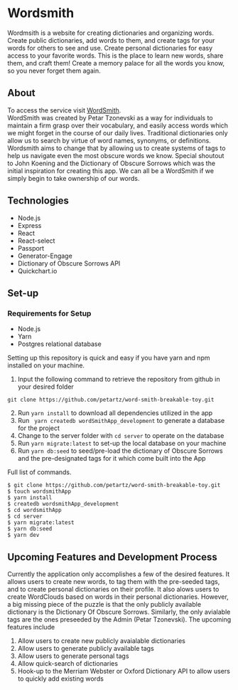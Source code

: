 # Wordsmith
Wordmsith is a website for creating dictionaries and organizing words. Create public dictionaries, add words to them, and create tags for your words
for others to see and use.
Create personal dictionaries for easy access to your favorite words.
This is the place to learn new words, share them, and craft them!
Create a memory palace for all the words you know, so you never forget them again.

## About
To access the service visit [WordSmith](https://word-smith-breakabletoy.herokuapp.com/).
</br>
WordSmith was created by Petar Tzonevski as a way for individuals to maintain a firm grasp over their vocabulary, and easily access words which we
might forget in the course of our daily lives. Traditional dictionaries only allow us to search by virtue of word names, synonyms, or definitions.
Wordsmith aims to change that by allowing us to create systems of tags to help us navigate even the most obscure words we know. Special shoutout to
John Koening and the Dictionary of Obscure Sorrows which was the initial inspiration for creating this app. We can all be a WordSmith if we simply begin
to take ownership of our words.

## Technologies 

* Node.js
* Express
* React
* React-select
* Passport
* Generator-Engage
* Dictionary of Obscure Sorrows API
* Quickchart.io

## Set-up
### Requirements for Setup
* Node.js
* Yarn
* Postgres relational database

Setting up this repository is quick and easy if you have yarn and npm installed on your machine.
</br>
1. Input the following command to retrieve the repository from github in your desired folder
```
git clone https://github.com/petartz/word-smith-breakable-toy.git
```
2. Run ```yarn install``` to download all dependencies utilized in the app
3. Run ``` yarn createdb wordSmithApp_development``` to generate a database for the project
4. Change to the server folder with ```cd server``` to operate on the database 
5. Run ``` yarn migrate:latest ``` to set-up the local database on your machine
6. Run ``` yarn db:seed ``` to seed/pre-load the dictionary of Obscure Sorrows and the pre-designated tags for it which come built into the App

Full list of commands.
```
$ git clone https://github.com/petartz/word-smith-breakable-toy.git
$ touch wordsmithApp
$ yarn install
$ createdb wordsmithApp_development
$ cd wordsmithApp
$ cd server
$ yarn migrate:latest
$ yarn db:seed
$ yarn dev
```
## Upcoming Features and Development Process
Currently the application only accomplishes a few of the desired features. It allows users to create new words, to tag them with the pre-seeded tags,
and to create personal dictionaries on their profile. It also alows users to create WordClouds based on words in their personal dictionaries.
However, a big missing piece of the puzzle is that the only publicly available dictionary is the Dictionary Of Obscure Sorrows. Similarly, the only avialable
tags are the ones preseeded by the Admin (Petar Tzonevski).
The upcoming features include
1. Allow users to create new publicly avaialable dictionaries
2. Allow users to generate publicly available tags
3. Allow users to generate personal tags
4. Allow quick-search of dictionaries
5. Hook-up to the Merriam Webster or Oxford Dictionary API to allow users to quickly add existing words

